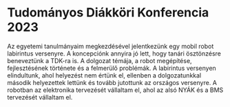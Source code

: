 # Tudományos Diákköri Konferencia 2023

Az egyetemi tanulmányaim megkezdésével jelentkezünk egy mobil robot labirintus versenyre. A koncepciónk annyira jó lett, hogy tanári ösztönzésre beneveztünk a TDK-ra is. A dolgozat témája, a robot megépítése, fejlesztésének története és a felmerülő problémák. A labirintus versenyen elindultunk, ahol helyezést nem értünk el, ellenben a dolgozatunkkal második helyezettek lettünk és tovább jutottunk az országos versenyre. A robotban az elektronika tervezését vállaltam el, ahol az alsó NYÁK és a BMS tervezését vállaltam el.
